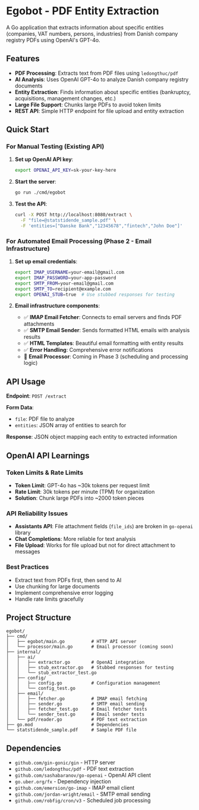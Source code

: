 # Egobot - PDF Entity Extraction

A Go application that extracts information about specific entities (companies, VAT numbers, persons, industries) from Danish company registry PDFs using OpenAI's GPT-4o.

## Features

- **PDF Processing**: Extracts text from PDF files using `ledongthuc/pdf`
- **AI Analysis**: Uses OpenAI GPT-4o to analyze Danish company registry documents
- **Entity Extraction**: Finds information about specific entities (bankruptcy, acquisitions, management changes, etc.)
- **Large File Support**: Chunks large PDFs to avoid token limits
- **REST API**: Simple HTTP endpoint for file upload and entity extraction

## Quick Start

### For Manual Testing (Existing API)

1. **Set up OpenAI API key**:
   ```bash
   export OPENAI_API_KEY=sk-your-key-here
   ```

2. **Start the server**:
   ```bash
   go run ./cmd/egobot
   ```

3. **Test the API**:
   ```bash
   curl -X POST http://localhost:8080/extract \
     -F "file=@statstidende_sample.pdf" \
     -F 'entities=["Danske Bank","12345678","fintech","John Doe"]'
   ```

### For Automated Email Processing (Phase 2 - Email Infrastructure)

1. **Set up email credentials**:
   ```bash
   export IMAP_USERNAME=your-email@gmail.com
   export IMAP_PASSWORD=your-app-password
   export SMTP_FROM=your-email@gmail.com
   export SMTP_TO=recipient@example.com
   export OPENAI_STUB=true  # Use stubbed responses for testing
   ```

2. **Email infrastructure components**:
   - ✅ **IMAP Email Fetcher**: Connects to email servers and finds PDF attachments
   - ✅ **SMTP Email Sender**: Sends formatted HTML emails with analysis results
   - ✅ **HTML Templates**: Beautiful email formatting with entity results
   - ✅ **Error Handling**: Comprehensive error notifications
   - 🔄 **Email Processor**: Coming in Phase 3 (scheduling and processing logic)

## API Usage

**Endpoint**: `POST /extract`

**Form Data**:
- `file`: PDF file to analyze
- `entities`: JSON array of entities to search for

**Response**: JSON object mapping each entity to extracted information

## OpenAI API Learnings

### Token Limits & Rate Limits
- **Token Limit**: GPT-4o has ~30k tokens per request limit
- **Rate Limit**: 30k tokens per minute (TPM) for organization
- **Solution**: Chunk large PDFs into ~2000 token pieces

### API Reliability Issues
- **Assistants API**: File attachment fields (`file_ids`) are broken in `go-openai` library
- **Chat Completions**: More reliable for text analysis
- **File Upload**: Works for file upload but not for direct attachment to messages

### Best Practices
- Extract text from PDFs first, then send to AI
- Use chunking for large documents
- Implement comprehensive error logging
- Handle rate limits gracefully

## Project Structure

```
egobot/
├── cmd/
│   ├── egobot/main.go          # HTTP API server
│   └── processor/main.go       # Email processor (coming soon)
├── internal/
│   ├── ai/
│   │   ├── extractor.go        # OpenAI integration
│   │   ├── stub_extractor.go   # Stubbed responses for testing
│   │   └── stub_extractor_test.go
│   ├── config/
│   │   ├── config.go           # Configuration management
│   │   └── config_test.go
│   ├── email/
│   │   ├── fetcher.go          # IMAP email fetching
│   │   ├── sender.go           # SMTP email sending
│   │   ├── fetcher_test.go     # Email fetcher tests
│   │   └── sender_test.go      # Email sender tests
│   └── pdf/reader.go           # PDF text extraction
├── go.mod                      # Dependencies
└── statstidende_sample.pdf     # Sample PDF file
```

## Dependencies

- `github.com/gin-gonic/gin` - HTTP server
- `github.com/ledongthuc/pdf` - PDF text extraction
- `github.com/sashabaranov/go-openai` - OpenAI API client
- `go.uber.org/fx` - Dependency injection
- `github.com/emersion/go-imap` - IMAP email client
- `github.com/jordan-wright/email` - SMTP email sending
- `github.com/robfig/cron/v3` - Scheduled job processing 